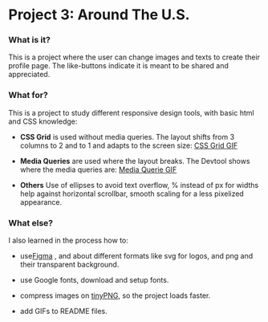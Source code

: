 # Project 3: Around The U.S.

### What is it?

This is a project where the user can change images and texts to create their profile page.
The like-buttons indicate it is meant to be shared and appreciated.


### What for?

This is a project to study different responsive design tools, with basic html and CSS knowledge:
* __CSS Grid__ is used without media queries. The layout shifts from 3 columns to 2 and to 1 and adapts to the screen size:
[CSS Grid GIF](https://github.com/Sari010101/se_project_aroundtheus/blob/main/Grid.gif)

* __Media Queries__ are used where the layout breaks. The Devtool shows where the media queries are:
[Media Querie GIF](https://github.com/Sari010101/se_project_aroundtheus/blob/main/mediaqueries.gif)

* __Others__
Use of ellipses to avoid text overflow, % instead of px for widths help against horizontal scrollbar, smooth scaling for a less pixelized appearance.


### What else?

I also learned in the process how to:
* use[Figma](https://www.figma.com/file/ii4xxsJ0ghevUOcssTlHZv/Sprint-3%3A-Around-the-US?node-id=0%3A1)  ,
and about different formats like svg for logos, and png and their transparent background.

* use Google fonts, download and setup fonts.

* compress images on [tinyPNG](https://tinypng.com/), so the project loads faster. 

* add GIFs to README files.
